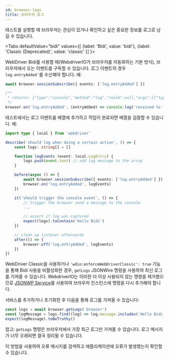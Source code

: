 ```yaml
---
id: browser-logs
title: 브라우저 로그
---
```


테스트를 실행할 때 브라우저는 관심이 있거나 확인하고 싶은 중요한 정보를 로그로 남길 수 있습니다.

<Tabs
defaultValue="bidi"
values={[
    {label: 'Bidi', value: 'bidi'},
    {label: 'Classic (Deprecated)', value: 'classic'
}]
}>

<TabItem value='bidi'>

WebDriver Bidi를 사용할 때(WebdriverIO가 브라우저를 자동화하는 기본 방식), 브라우저에서 오는 이벤트를 구독할 수 있습니다. 로그 이벤트의 경우 `log.entryAdded'`를 수신해야 합니다. 예:

```ts
await browser.sessionSubscribe({ events: ['log.entryAdded'] })

/**
 * returns: {"type":"console","method":"log","realm":null,"args":[{"type":"string","value":"Hello Bidi"}],"level":"info","text":"Hello Bidi","timestamp":1657282076037}
 */
browser.on('log.entryAdded', (entryAdded) => console.log('received %s', entryAdded))
```

테스트에서는 로그 이벤트를 배열에 추가하고 작업이 완료되면 배열을 검증할 수 있습니다. 예:

```ts
import type { local } from 'webdriver'

describe('should log when doing a certain action', () => {
    const logs: string[] = []

    function logEvents (event: local.LogEntry) {
        logs.push(event.text) // add log message to the array
    }

    before(async () => {
        await browser.sessionSubscribe({ events: ['log.entryAdded'] })
        browser.on('log.entryAdded', logEvents)
    })

    it('should trigger the console event', () => {
        // trigger the browser send a message to the console
        ...

        // assert if log was captured
        expect(logs).toContain('Hello Bidi')
    })

    // clean up listener afterwards
    after(() => {
        browser.off('log.entryAdded', logEvents)
    })
})
```

</TabItem>

<TabItem value='classic'>

WebDriver Classic을 사용하거나 `'wdio:enforceWebDriverClassic': true` 기능을 통해 Bidi 사용을 비활성화한 경우, `getLogs` JSONWire 명령을 사용하여 최신 로그를 가져올 수 있습니다. WebdriverIO는 이러한 더 이상 사용되지 않는 명령을 제거했으므로 [JSONWP Service](https://github.com/webdriverio-community/wdio-jsonwp-service)를 사용하여 브라우저 인스턴스에 명령을 다시 추가해야 합니다.

서비스를 추가하거나 초기화한 후 다음을 통해 로그를 가져올 수 있습니다:

```ts
const logs = await browser.getLogs('browser')
const logMessage = logs.find((log) => log.message.includes('Hello Bidi'))
expect(logMessage).toBeTruthy()
```

참고: `getLogs` 명령은 브라우저에서 가장 최근 로그만 가져올 수 있습니다. 로그 메시지가 너무 오래되면 결국 정리될 수 있습니다.
</TabItem>

</Tabs>

이 방법을 사용하여 오류 메시지를 검색하고 애플리케이션에 오류가 발생했는지 확인할 수 있습니다.